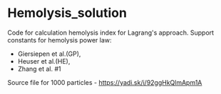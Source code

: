 # Hemolysis_solution

Code for calculation hemolysis index for Lagrang's approach. Support constants for hemolysis power law:
- Giersiepen et al.(GP), 
- Heuser et al.(HE), 
- Zhang et al. #1 

Source file for 1000 particles - https://yadi.sk/i/92ggHkQlmApm1A

